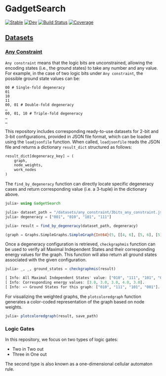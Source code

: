 # GadgetSearch

[![Stable](https://img.shields.io/badge/docs-stable-blue.svg)](https://isPANN.github.io/GadgetSearch.jl/stable/)
[![Dev](https://img.shields.io/badge/docs-dev-blue.svg)](https://isPANN.github.io/GadgetSearch.jl/dev/)
[![Build Status](https://github.com/isPANN/GadgetSearch.jl/actions/workflows/CI.yml/badge.svg?branch=main)](https://github.com/isPANN/GadgetSearch.jl/actions/workflows/CI.yml?query=branch%3Amain)
[![Coverage](https://codecov.io/gh/isPANN/GadgetSearch.jl/branch/main/graph/badge.svg)](https://codecov.io/gh/isPANN/GadgetSearch.jl)

## [Datasets](https://github.com/isPANN/GadgetSearch.jl/tree/main/datasets)

### [Any Constraint](https://github.com/isPANN/GadgetSearch.jl/tree/main/datasets/any_constraint)

`Any constraint` means that the logic bits are unconstrained, allowing the encoding states (i.e., the ground states) to take any number and any value. For example, in the case of two logic bits under `Any constraint`, the possible ground state values can be:
```
00 # Single-fold degeneracy
01
10
11
00, 01 # Double-fold degeneracy
…
00, 01, 10 # Triple-fold degeneracy
…
…
```

This repository includes corresponding ready-to-use datasets for 2-bit and 3-bit configurations, provided in JSON file format, which can be loaded using the `loadjsonfile` function. When called, `loadjsonfile` reads the JSON file and returns a dictionary `result_dict` structured as follows:

```julia
result_dict[degeneracy_key] = (
    graph,
    node_weights,
    work_nodes
)
```

The `find_by_degeneracy` function can directly locate specific degeneracy cases and return corresponding value (i.e. a 3-tuple) in the dictionary above.

```julia
julia> using GadgetSearch

julia> dataset_path = "/datasets/any_constraint/3bits_any_constraint.json"
julia> degeneracy = ["001", "010", "101", "111"]

julia> result = find_by_degeneracy(dataset_path, degeneracy)

(graph = Graphs.SimpleGraphs.SimpleGraph{Int64}(5, [[4, 6], [5, 6], [5], [1], [2, 3], [1, 2]]), node_weights = Dict(5 => 2.0, 4 => 1.0, 6 => 1.0, 2 => 1.0, 3 => 1.0, 1 => 1.0), work_nodes = Any[2, 1, 3])
```
Once a degeneracy configuration is retrieved, `checkgraphmis` function can be used to verify all Maximal Independent States and their corresponding energy values for the graph. This function will also return all ground states associated with the given configuration.

```julia
julia> _, _, ground_states = checkgraphmis(result)

[ Info: All Maximal Independent States' value: ["010", "111", "101", "000", "001"].
[ Info: Corresponding energy values: [3.0, 3.0, 3.0, 4.0, 3.0].
[ Info: => Ground States for this graph: ["010", "111", "101", "001"].
```
For visualizing the weighted graphs, the `plotcoloredgraph` function generates a color-coded representation of the graph based on node weights.

```julia
julia> plotcoloredgraph(result, save_path)
```
### Logic Gates
In this repository, we focus on two types of logic gates:
- Two in Two out
- Three in One out

The second type is also known as a one-dimensional cellular automaton rule.

